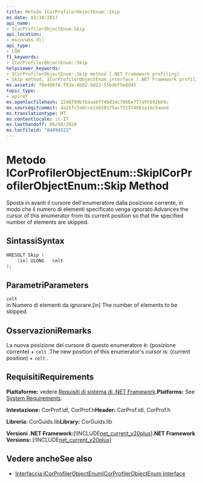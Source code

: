 ```yaml
---
title: Metodo ICorProfilerObjectEnum::Skip
ms.date: 03/30/2017
api_name:
- ICorProfilerObjectEnum.Skip
api_location:
- mscorwks.dll
api_type:
- COM
f1_keywords:
- ICorProfilerObjectEnum::Skip
helpviewer_keywords:
- ICorProfilerObjectEnum::Skip method [.NET Framework profiling]
- Skip method, ICorProfilerObjectEnum interface [.NET Framework profiling]
ms.assetid: f8e498f8-f93a-4b82-bd22-55bdbf5e8d45
topic_type:
- apiref
ms.openlocfilehash: 2248f99b76aaabff4bd3dc78b6e777a95692bb9c
ms.sourcegitcommit: da21fc5a8cce1e028575acf31974681a1bc5aeed
ms.translationtype: MT
ms.contentlocale: it-IT
ms.lasthandoff: 06/08/2020
ms.locfileid: "84494522"
---
```

# <a name="icorprofilerobjectenumskip-method"></a><span data-ttu-id="8e28a-102">Metodo ICorProfilerObjectEnum::Skip</span><span class="sxs-lookup"><span data-stu-id="8e28a-102">ICorProfilerObjectEnum::Skip Method</span></span>
<span data-ttu-id="8e28a-103">Sposta in avanti il cursore dell'enumeratore dalla posizione corrente, in modo che il numero di elementi specificato venga ignorato.</span><span class="sxs-lookup"><span data-stu-id="8e28a-103">Advances the cursor of this enumerator from its current position so that the specified number of elements are skipped.</span></span>  
  
## <a name="syntax"></a><span data-ttu-id="8e28a-104">Sintassi</span><span class="sxs-lookup"><span data-stu-id="8e28a-104">Syntax</span></span>  
  
```cpp  
HRESULT Skip (  
    [in] ULONG   celt  
);  
```  
  
## <a name="parameters"></a><span data-ttu-id="8e28a-105">Parametri</span><span class="sxs-lookup"><span data-stu-id="8e28a-105">Parameters</span></span>  
 `celt`  
 <span data-ttu-id="8e28a-106">in Numero di elementi da ignorare.</span><span class="sxs-lookup"><span data-stu-id="8e28a-106">[in] The number of elements to be skipped.</span></span>  
  
## <a name="remarks"></a><span data-ttu-id="8e28a-107">Osservazioni</span><span class="sxs-lookup"><span data-stu-id="8e28a-107">Remarks</span></span>  
 <span data-ttu-id="8e28a-108">La nuova posizione del cursore di questo enumeratore è: (posizione corrente) + `celt` .</span><span class="sxs-lookup"><span data-stu-id="8e28a-108">The new position of this enumerator's cursor is: (current position) + `celt` .</span></span>  
  
## <a name="requirements"></a><span data-ttu-id="8e28a-109">Requisiti</span><span class="sxs-lookup"><span data-stu-id="8e28a-109">Requirements</span></span>  
 <span data-ttu-id="8e28a-110">**Piattaforme:** vedere [Requisiti di sistema di .NET Framework](../../get-started/system-requirements.md).</span><span class="sxs-lookup"><span data-stu-id="8e28a-110">**Platforms:** See [System Requirements](../../get-started/system-requirements.md).</span></span>  
  
 <span data-ttu-id="8e28a-111">**Intestazione:** CorProf.idl, CorProf.h</span><span class="sxs-lookup"><span data-stu-id="8e28a-111">**Header:** CorProf.idl, CorProf.h</span></span>  
  
 <span data-ttu-id="8e28a-112">**Libreria:** CorGuids.lib</span><span class="sxs-lookup"><span data-stu-id="8e28a-112">**Library:** CorGuids.lib</span></span>  
  
 <span data-ttu-id="8e28a-113">**Versioni .NET Framework:**[!INCLUDE[net_current_v20plus](../../../../includes/net-current-v20plus-md.md)]</span><span class="sxs-lookup"><span data-stu-id="8e28a-113">**.NET Framework Versions:** [!INCLUDE[net_current_v20plus](../../../../includes/net-current-v20plus-md.md)]</span></span>  
  
## <a name="see-also"></a><span data-ttu-id="8e28a-114">Vedere anche</span><span class="sxs-lookup"><span data-stu-id="8e28a-114">See also</span></span>

- [<span data-ttu-id="8e28a-115">Interfaccia ICorProfilerObjectEnum</span><span class="sxs-lookup"><span data-stu-id="8e28a-115">ICorProfilerObjectEnum Interface</span></span>](icorprofilerobjectenum-interface.md)
